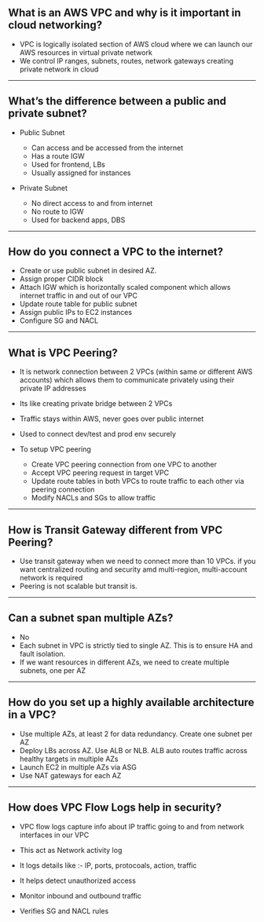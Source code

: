 What is an AWS VPC and why is it important in cloud networking?
-
- VPC is logically isolated section of AWS cloud where we can launch our AWS resources in virtual private network
- We control IP ranges, subnets, routes, network gateways creating private network in cloud

----------------------------------------------------------------------------------------------

What’s the difference between a public and private subnet?
-
- Public Subnet
  - Can access and be accessed from the internet
  - Has a route IGW
  - Used for frontend, LBs
  - Usually assigned for instances
 
- Private Subnet
  - No direct access to and from internet
  - No route to IGW
  - Used for backend apps, DBS

----------------------------------------------------------------------------------------------

How do you connect a VPC to the internet?
-
- Create or use public subnet in desired AZ.
- Assign proper CIDR block
- Attach IGW which is horizontally scaled component which allows internet traffic in and out of our VPC
- Update route table for public subnet
- Assign public IPs to EC2 instances
- Configure SG and NACL

----------------------------------------------------------------------------------------------

What is VPC Peering?
-
- It is network connection between 2 VPCs (within same or different AWS accounts) which allows them to communicate privately using their private IP addresses
- Its like creating private bridge between 2 VPCs

- Traffic stays within AWS, never goes over public internet
- Used to connect dev/test and prod env securely

- To setup VPC peering
  - Create VPC peering connection from one VPC to another
  - Accept VPC peering request in target VPC
  - Update route tables in both VPCs to route traffic to each other via peering connection
  - Modify NACLs and SGs to allow traffic

----------------------------------------------------------------------------------------------

How is Transit Gateway different from VPC Peering?
-
- Use transit gateway when we need to connect more than 10 VPCs. if you want centralized routing and security amd multi-region, multi-account network is required
- Peering is not scalable but transit is.

----------------------------------------------------------------------------------------------

Can a subnet span multiple AZs?
-
- No
- Each subnet in VPC is strictly tied to single AZ. This is to ensure HA and fault isolation.
- If we want resources in different AZs, we need to create multiple subnets, one per AZ

----------------------------------------------------------------------------------------------

How do you set up a highly available architecture in a VPC?
-
- Use multiple AZs, at least 2 for data redundancy. Create one subnet per AZ
- Deploy LBs across AZ. Use ALB or NLB. ALB auto routes traffic across healthy targets in multiple AZs
- Launch EC2 in multiple AZs via ASG
- Use NAT gateways for each AZ

----------------------------------------------------------------------------------------------

How does VPC Flow Logs help in security?
-
- VPC flow logs capture info about IP traffic going to and from network interfaces in our VPC
- This act as Network activity log
- It logs details like :- IP, ports, protocoals, action, traffic

- It helps detect unauthorized access
- Monitor inbound and outbound traffic
- Verifies SG and NACL rules
